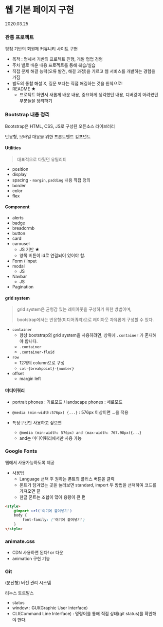 # 웹 기본 페이지 구현

2020.03.25

### 관통 프로젝트 

평점 기반의 회원제 커뮤니티 사이트 구현

- 목적 : 명세서 기반의 프로젝트 진행, 개발 협업 경험
- 주차 별로 배운 내용 프로젝트를 통해 복습/실습
- 직접 문제 해결 능력(오류 발견, 해결 과정)을 기르고 웹 서비스를 개발하는 경험을 가짐
- 별도의 통합 해설 X, 질문 보다는 직접 해결하는 것을 원칙으로!
- README ★
  - 프로젝트 하면서 새롭게 배운 내용, 중요하게 생각했던 내용, 디버깅이 어려웠던 부분들을 정리하기

### Bootstrap 내용 정리

Bootstrap은 HTML, CSS, JS로 구성된 오픈소스 라이브러리

반응형, 모바일 대응을 위한 프론트엔드 컴포넌트

#### Utilities

> 대표적으로 다뤘던 유틸리티

- position
- display
- spacing - `margin`, `padding` 내용 직접 정의
- border
- color
- flex

#### Component

- alerts
- badge
- breadcrmb
- button
- card
- carousel
  - JS 기반 ★ 
  - 양쪽 버튼이 id로 연결되어 있어야 함.
- Form / input
- modal
  - JS
- Navbar
  - JS
- Pagination

#### grid system

> grid system은 균형감 있는 레이아웃을 구성하기 위한 방법이며,
>
> bootstrap에서는 반응형(미디어쿼리)으로 레이아웃 자유롭게 구성할 수 있다.

- `container`
  - 항상 bootstrap의 grid system을 사용하려면, 상위에 `.container` 가 존재해야 합니다.
  - `.container`
  - `.container-fluid`
- `row`
  - 12개의 column으로 구성
  - `col-{breakpoint}-{number}`
- offset
  - margin left

#### 미디어쿼리

- portrait phones : 가로모드 / landscape phones : 세로모드

- `@media (min-width:576px) {...}` : 576px 이상이면 ...을 적용
- 특정구간만 사용하고 싶으면
  - `@media (min-width: 576px) and (max-width: 767.98px){...}`
  - and는 미디어쿼리에서만 사용 가능



### Google Fonts

웹에서 사용가능하도록 제공

- 사용법
  - Language 선택 후 원하는 폰트의 플러스 버튼을 클릭
  - 폰트가 담겨있는 곳을 눌러보면 standard, import 두 방법을 선택하여 코드를 가져오면 끝
  - 한글 폰트는 조합이 많아 용량이 큰 편

```html
<style>
	@import url('여기에 붙여넣기')
    body {
        font-family: ('여기에 붙여넣기')
    }
</style>
```

### animate.css

- CDN 사용하면 된다! or 다운
- animation 구현 기능

### Git

(분산형) 버전 관리 시스템

리누스 토르발스

- status
- window : GUI(Graphic User Interface)
- CLI(Command Line Interface) : 명령어를 통해 직접 상태(git status)를 확인해야 한다.



















